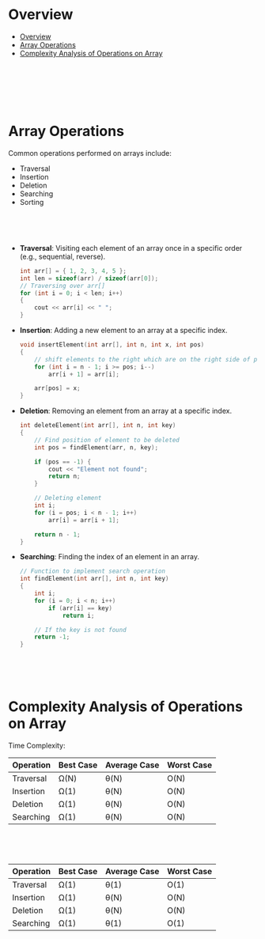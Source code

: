 # Overview

- [Overview](#overview)
- [Array Operations](#array-operations)
- [Complexity Analysis of Operations on Array](#complexity-analysis-of-operations-on-array)

&nbsp;

&nbsp;

&nbsp;

# Array Operations

Common operations performed on arrays include:

- Traversal
- Insertion
- Deletion
- Searching
- Sorting

&nbsp;

&nbsp;

- **Traversal**: Visiting each element of an array once in a specific order (e.g., sequential, reverse).

  ```cpp
  int arr[] = { 1, 2, 3, 4, 5 };
  int len = sizeof(arr) / sizeof(arr[0]);
  // Traversing over arr[]
  for (int i = 0; i < len; i++)
  {
      cout << arr[i] << " ";
  }
  ```

- **Insertion**: Adding a new element to an array at a specific index.

  ```cpp
  void insertElement(int arr[], int n, int x, int pos)
  {
      // shift elements to the right which are on the right side of pos
      for (int i = n - 1; i >= pos; i--)
          arr[i + 1] = arr[i];

      arr[pos] = x;
  }
  ```

- **Deletion**: Removing an element from an array at a specific index.

  ```cpp
  int deleteElement(int arr[], int n, int key)
  {
      // Find position of element to be deleted
      int pos = findElement(arr, n, key);

      if (pos == -1) {
          cout << "Element not found";
          return n;
      }

      // Deleting element
      int i;
      for (i = pos; i < n - 1; i++)
          arr[i] = arr[i + 1];

      return n - 1;
  }
  ```

- **Searching**: Finding the index of an element in an array.

  ```cpp
  // Function to implement search operation
  int findElement(int arr[], int n, int key)
  {
      int i;
      for (i = 0; i < n; i++)
          if (arr[i] == key)
              return i;

      // If the key is not found
      return -1;
  }
  ```

&nbsp;

&nbsp;

# Complexity Analysis of Operations on Array

Time Complexity:

| Operation | Best Case | Average Case | Worst Case |
| --------- | --------- | ------------ | ---------- |
| Traversal | Ω(N)      | θ(N)         | O(N)       |
| Insertion | Ω(1)      | θ(N)         | O(N)       |
| Deletion  | Ω(1)      | θ(N)         | O(N)       |
| Searching | Ω(1)      | θ(N)         | O(N)       |

&nbsp;

&nbsp;

| Operation | Best Case | Average Case | Worst Case |
| --------- | --------- | ------------ | ---------- |
| Traversal | Ω(1)      | θ(1)         | O(1)       |
| Insertion | Ω(1)      | θ(N)         | O(N)       |
| Deletion  | Ω(1)      | θ(N)         | O(N)       |
| Searching | Ω(1)      | θ(1)         | O(1)       |
